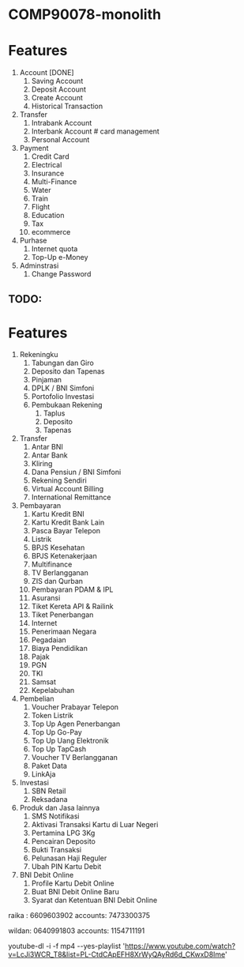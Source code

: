 # COMP90078-monolith

# Features
1. Account [DONE]
   1. Saving Account
   2. Deposit Account
   3. Create Account
   4. Historical Transaction
2. Transfer
   1. Intrabank Account
   2. Interbank Account # card management 
   3. Personal Account
3. Payment
   1. Credit Card 
   2. Electrical 
   3. Insurance
   4. Multi-Finance
   5. Water
   6. Train
   7. Flight
   8. Education
   9. Tax
   10. ecommerce
4. Purhase
   1. Internet quota
   2. Top-Up e-Money
5. Adminstrasi 
   1. Change Password

## TODO:

# Features
1. Rekeningku
   1. Tabungan dan Giro
   2. Deposito dan Tapenas
   3. Pinjaman
   4. DPLK / BNI Simfoni
   5. Portofolio Investasi
   6. Pembukaan Rekening
      1. Taplus
      2. Deposito
      3. Tapenas
2. Transfer
   1. Antar BNI
   2. Antar Bank
   3. Kliring
   4. Dana Pensiun / BNI Simfoni
   5. Rekening Sendiri
   6. Virtual Account Billing
   7. International Remittance
3. Pembayaran
   1. Kartu Kredit BNI
   2. Kartu Kredit Bank Lain
   3. Pasca Bayar Telepon
   4. Listrik
   5. BPJS Kesehatan
   6. BPJS Ketenakerjaan
   7. Multifinance
   8. TV Berlangganan
   9. ZIS dan Qurban
   10. Pembayaran PDAM & IPL
   11. Asuransi
   12. Tiket Kereta API & Railink
   13. Tiket Penerbangan
   14. Internet
   15. Penerimaan Negara
   16. Pegadaian 
   17. Biaya Pendidikan
   18. Pajak
   19. PGN
   20. TKI
   21. Samsat
   22. Kepelabuhan
4. Pembelian
   1. Voucher Prabayar Telepon
   2. Token Listrik
   3. Top Up Agen Penerbangan 
   4. Top Up Go-Pay
   5. Top Up Uang Elektronik
   6. Top Up TapCash
   7. Voucher TV Berlangganan
   8. Paket Data
   9. LinkAja
5. Investasi
   1. SBN Retail
   2. Reksadana
6. Produk dan Jasa lainnya
   1. SMS Notifikasi
   2. Aktivasi Transaksi Kartu di Luar Negeri
   3. Pertamina LPG 3Kg
   4. Pencairan Deposito
   5. Bukti Transaksi
   6. Pelunasan Haji Reguler
   7. Ubah PIN Kartu Debit
7. BNI Debit Online
   1. Profile Kartu Debit Online
   2. Buat BNI Debit Online Baru
   3. Syarat dan Ketentuan BNI Debit Online

raika : 6609603902
accounts: 7473300375

wildan: 0640991803
accounts: 1154711191

youtube-dl -i -f mp4 --yes-playlist 'https://www.youtube.com/watch?v=LcJi3WCR_T8&list=PL-CtdCApEFH8XrWyQAyRd6d_CKwxD8Ime'